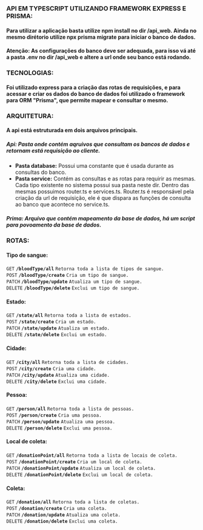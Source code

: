 ### API EM TYPESCRIPT UTILIZANDO FRAMEWORK EXPRESS E PRISMA:

#### Para utilizar a aplicação basta utilize npm install no dir /api_web. Ainda no mesmo dirétorio utilize npx prisma migrate para iniciar o banco de dados.

#### Atenção: As configurações do banco deve ser adequada, para isso vá até a pasta .env no dir /api_web e altere a url onde seu banco está rodando.

### TECNOLOGIAS:
#### Foi utilizado express para a criação das rotas de requisições, e para acessar e criar os dados do banco de dados foi utilizado o framework para ORM "Prisma", que permite mapear e consultar o mesmo.

### ARQUITETURA:
#### A api está estruturada em dois arquivos principais.
##### Api: Pasta onde contém aqruivos que consultam os bancos de dados e retornam está requisição ao cliente.
 - **Pasta database:** Possui uma constante que é usada durante as consultas do banco.
 - **Pasta service:** Contém as consultas e as rotas para requirir as mesmas. Cada tipo existente no sistema possui sua pasta neste dir. Dentro das mesmas possuimos router.ts e services.ts. Router.ts é responsável pela criação da url de requisição, ele é que dispara as funções de consulta ao banco que acontece no service.ts.

##### Prima: Arquivo que contém mapeamento da base de dados, há um script para povoamento da base de dados.

### ROTAS:
#### Tipo de sangue:
 <summary><code>GET</code> <code><b>/bloodType/all</b></code> <code>Retorna toda a lista de tipos de sangue.</code></summary>
 <summary><code>POST</code> <code><b>/bloodType/create</b></code> <code>Cria um tipo de sangue.</code></summary>
 <summary><code>PATCH</code> <code><b>/bloodType/update</b></code> <code>Atualiza um tipo de sangue.</code></summary>
 <summary><code>DELETE</code> <code><b>/bloodType/delete</b></code> <code>Exclui um tipo de sangue.</code></summary>
 
#### Estado:
 <summary><code>GET</code> <code><b>/state/all</b></code> <code>Retorna toda a lista de estados.</code></summary>
 <summary><code>POST</code> <code><b>/state/create</b></code> <code>Cria um estado.</code></summary>
 <summary><code>PATCH</code> <code><b>/state/update</b></code> <code>Atualiza um estado.</code></summary>
 <summary><code>DELETE</code> <code><b>/state/delete</b></code> <code>Exclui um estado.</code></summary>
 
#### Cidade:
 <summary><code>GET</code> <code><b>/city/all</b></code> <code>Retorna toda a lista de cidades.</code></summary>
 <summary><code>POST</code> <code><b>/city/create</b></code> <code>Cria uma cidade.</code></summary>
 <summary><code>PATCH</code> <code><b>/city/update</b></code> <code>Atualiza uma cidade.</code></summary>
 <summary><code>DELETE</code> <code><b>/city/delete</b></code> <code>Exclui uma cidade.</code></summary>
 
#### Pessoa:
 <summary><code>GET</code> <code><b>/person/all</b></code> <code>Retorna toda a lista de pessoas.</code></summary>
 <summary><code>POST</code> <code><b>/person/create</b></code> <code>Cria uma pessoa.</code></summary>
 <summary><code>PATCH</code> <code><b>/person/update</b></code> <code>Atualiza uma pessoa.</code></summary>
 <summary><code>DELETE</code> <code><b>/person/delete</b></code> <code>Exclui uma pessoa.</code></summary>
 
#### Local de coleta:
 <summary><code>GET</code> <code><b>/donationPoint/all</b></code> <code>Retorna toda a lista de locais de coleta.</code></summary>
 <summary><code>POST</code> <code><b>/donationPoint/create</b></code> <code>Cria um local de coleta.</code></summary>
 <summary><code>PATCH</code> <code><b>/donationPoint/update</b></code> <code>Atualiza um local de coleta.</code></summary>
 <summary><code>DELETE</code> <code><b>/donationPoint/delete</b></code> <code>Exclui um local de coleta.</code></summary>

#### Coleta:
 <summary><code>GET</code> <code><b>/donation/all</b></code> <code>Retorna toda a lista de coletas.</code></summary>
 <summary><code>POST</code> <code><b>/donation/create</b></code> <code>Cria uma coleta.</code></summary>
 <summary><code>PATCH</code> <code><b>/donation/update</b></code> <code>Atualiza uma coleta.</code></summary>
 <summary><code>DELETE</code> <code><b>/donation/delete</b></code> <code>Exclui uma coleta.</code></summary>
